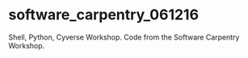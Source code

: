 # software_carpentry_061216
Shell, Python, Cyverse Workshop.
Code from the Software Carpentry Workshop.
